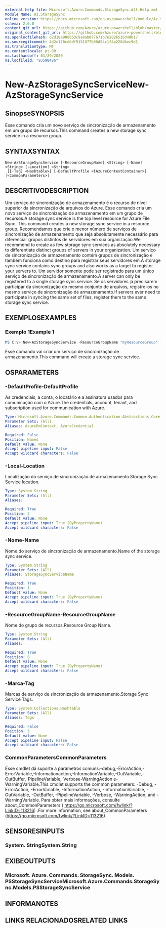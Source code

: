 ```yaml
---
external help file: Microsoft.Azure.Commands.StorageSync.dll-Help.xml
Module Name: Az.StorageSync
online version: https://docs.microsoft.com/en-us/powershell/module/Az.storagesync/new-Azstoragesyncservice
schema: 2.0.0
content_git_url: https://github.com/Azure/azure-powershell/blob/master/src/StorageSync/StorageSync/help/New-AzStorageSyncService.md
original_content_git_url: https://github.com/Azure/azure-powershell/blob/master/src/StorageSync/StorageSync/help/New-AzStorageSyncService.md
ms.openlocfilehash: d2d18a908b53c9a8ab077671b7e2026516d40b17
ms.sourcegitcommit: 4d2c178cd6df9151877b08d54c1f4a228dbec9d1
ms.translationtype: MT
ms.contentlocale: pt-BR
ms.lasthandoff: 01/29/2020
ms.locfileid: "93598486"
---
```

# <span data-ttu-id="ff3ef-101">New-AzStorageSyncService</span><span class="sxs-lookup"><span data-stu-id="ff3ef-101">New-AzStorageSyncService</span></span>

## <span data-ttu-id="ff3ef-102">Sinopse</span><span class="sxs-lookup"><span data-stu-id="ff3ef-102">SYNOPSIS</span></span>
<span data-ttu-id="ff3ef-103">Esse comando cria um novo serviço de sincronização de armazenamento em um grupo de recursos.</span><span class="sxs-lookup"><span data-stu-id="ff3ef-103">This command creates a new storage sync service in a resource group.</span></span>

## <span data-ttu-id="ff3ef-104">SYNTAX</span><span class="sxs-lookup"><span data-stu-id="ff3ef-104">SYNTAX</span></span>

```
New-AzStorageSyncService [-ResourceGroupName] <String> [-Name] <String> [-Location] <String>
 [[-Tag] <Hashtable>] [-DefaultProfile <IAzureContextContainer>] [<CommonParameters>]
```

## <span data-ttu-id="ff3ef-105">DESCRITIVO</span><span class="sxs-lookup"><span data-stu-id="ff3ef-105">DESCRIPTION</span></span>
<span data-ttu-id="ff3ef-106">Um serviço de sincronização de armazenamento é o recurso de nível superior da sincronização de arquivos do Azure. Esse comando cria um novo serviço de sincronização de armazenamento em um grupo de recursos.</span><span class="sxs-lookup"><span data-stu-id="ff3ef-106">A storage sync service is the top level resource for Azure File Sync. This command creates a new storage sync service in a resource group.</span></span> <span data-ttu-id="ff3ef-107">Recomendamos que crie o menor número de serviços de sincronização de armazenamento que seja absolutamente necessário para diferenciar grupos distintos de servidores em sua organização.</span><span class="sxs-lookup"><span data-stu-id="ff3ef-107">We recommend to create as few storage sync services as absolutely necessary to differentiate distinct groups of servers in your organization.</span></span> <span data-ttu-id="ff3ef-108">Um serviço de sincronização de armazenamento contém grupos de sincronização e também funciona como destino para registrar seus servidores em.</span><span class="sxs-lookup"><span data-stu-id="ff3ef-108">A storage sync service contains sync groups and also works as a target to register your servers to.</span></span> <span data-ttu-id="ff3ef-109">Um servidor somente pode ser registrado para um único serviço de sincronização de armazenamento.</span><span class="sxs-lookup"><span data-stu-id="ff3ef-109">A server can only be registered to a single storage sync service.</span></span> <span data-ttu-id="ff3ef-110">Se os servidores já precisarem participar da sincronização do mesmo conjunto de arquivos, registre-os no mesmo serviço de sincronização de armazenamento.</span><span class="sxs-lookup"><span data-stu-id="ff3ef-110">If servers ever need to participate in syncing the same set of files, register them to the same storage sync service.</span></span>

## <span data-ttu-id="ff3ef-111">EXEMPLOS</span><span class="sxs-lookup"><span data-stu-id="ff3ef-111">EXAMPLES</span></span>

### <span data-ttu-id="ff3ef-112">Exemplo 1</span><span class="sxs-lookup"><span data-stu-id="ff3ef-112">Example 1</span></span>
```powershell
PS C:\> New-AzStorageSyncService -ResourceGroupName "myResourceGroup" -Location "myLocation" -StorageSyncServiceName "myStorageSyncServiceName"
```

<span data-ttu-id="ff3ef-113">Esse comando vai criar um serviço de sincronização de armazenamento.</span><span class="sxs-lookup"><span data-stu-id="ff3ef-113">This command will create a storage sync service.</span></span>

## <span data-ttu-id="ff3ef-114">OS</span><span class="sxs-lookup"><span data-stu-id="ff3ef-114">PARAMETERS</span></span>

### <span data-ttu-id="ff3ef-115">-DefaultProfile</span><span class="sxs-lookup"><span data-stu-id="ff3ef-115">-DefaultProfile</span></span>
<span data-ttu-id="ff3ef-116">As credenciais, a conta, o locatário e a assinatura usados para comunicação com o Azure.</span><span class="sxs-lookup"><span data-stu-id="ff3ef-116">The credentials, account, tenant, and subscription used for communication with Azure.</span></span>

```yaml
Type: Microsoft.Azure.Commands.Common.Authentication.Abstractions.Core.IAzureContextContainer
Parameter Sets: (All)
Aliases: AzureRmContext, AzureCredential

Required: False
Position: Named
Default value: None
Accept pipeline input: False
Accept wildcard characters: False
```

### <span data-ttu-id="ff3ef-117">-Local</span><span class="sxs-lookup"><span data-stu-id="ff3ef-117">-Location</span></span>
<span data-ttu-id="ff3ef-118">Localização do serviço de sincronização de armazenamento.</span><span class="sxs-lookup"><span data-stu-id="ff3ef-118">Storage Sync Service location.</span></span>

```yaml
Type: System.String
Parameter Sets: (All)
Aliases:

Required: True
Position: 2
Default value: None
Accept pipeline input: True (ByPropertyName)
Accept wildcard characters: False
```

### <span data-ttu-id="ff3ef-119">-Nome</span><span class="sxs-lookup"><span data-stu-id="ff3ef-119">-Name</span></span>
<span data-ttu-id="ff3ef-120">Nome do serviço de sincronização de armazenamento.</span><span class="sxs-lookup"><span data-stu-id="ff3ef-120">Name of the storage sync service.</span></span>

```yaml
Type: System.String
Parameter Sets: (All)
Aliases: StorageSyncServiceName

Required: True
Position: 1
Default value: None
Accept pipeline input: True (ByPropertyName)
Accept wildcard characters: False
```

### <span data-ttu-id="ff3ef-121">-ResourceGroupName</span><span class="sxs-lookup"><span data-stu-id="ff3ef-121">-ResourceGroupName</span></span>
<span data-ttu-id="ff3ef-122">Nome do grupo de recursos.</span><span class="sxs-lookup"><span data-stu-id="ff3ef-122">Resource Group Name.</span></span>

```yaml
Type: System.String
Parameter Sets: (All)
Aliases:

Required: True
Position: 0
Default value: None
Accept pipeline input: True (ByPropertyName)
Accept wildcard characters: False
```

### <span data-ttu-id="ff3ef-123">-Marca</span><span class="sxs-lookup"><span data-stu-id="ff3ef-123">-Tag</span></span>
<span data-ttu-id="ff3ef-124">Marcas de serviço de sincronização de armazenamento.</span><span class="sxs-lookup"><span data-stu-id="ff3ef-124">Storage Sync Service Tags.</span></span>

```yaml
Type: System.Collections.Hashtable
Parameter Sets: (All)
Aliases: Tags

Required: False
Position: 3
Default value: None
Accept pipeline input: False
Accept wildcard characters: False
```

### <span data-ttu-id="ff3ef-125">CommonParameters</span><span class="sxs-lookup"><span data-stu-id="ff3ef-125">CommonParameters</span></span>
<span data-ttu-id="ff3ef-126">Esse cmdlet dá suporte a parâmetros comuns:-debug,-ErrorAction,-ErrorVariable,-Informationaction,-InformationVariable,-OutVariable,-OutBuffer,-PipelineVariable,-Verbose-WarningAction e-WarningVariable.</span><span class="sxs-lookup"><span data-stu-id="ff3ef-126">This cmdlet supports the common parameters: -Debug, -ErrorAction, -ErrorVariable, -InformationAction, -InformationVariable, -OutVariable, -OutBuffer, -PipelineVariable, -Verbose, -WarningAction, and -WarningVariable.</span></span> <span data-ttu-id="ff3ef-127">Para obter mais informações, consulte about_CommonParameters ( https://go.microsoft.com/fwlink/?LinkID=113216) .</span><span class="sxs-lookup"><span data-stu-id="ff3ef-127">For more information, see about_CommonParameters (https://go.microsoft.com/fwlink/?LinkID=113216).</span></span>

## <span data-ttu-id="ff3ef-128">SENSORES</span><span class="sxs-lookup"><span data-stu-id="ff3ef-128">INPUTS</span></span>

### <span data-ttu-id="ff3ef-129">System. String</span><span class="sxs-lookup"><span data-stu-id="ff3ef-129">System.String</span></span>

## <span data-ttu-id="ff3ef-130">EXIBE</span><span class="sxs-lookup"><span data-stu-id="ff3ef-130">OUTPUTS</span></span>

### <span data-ttu-id="ff3ef-131">Microsoft. Azure. Commands. StorageSync. Models. PSStorageSyncService</span><span class="sxs-lookup"><span data-stu-id="ff3ef-131">Microsoft.Azure.Commands.StorageSync.Models.PSStorageSyncService</span></span>

## <span data-ttu-id="ff3ef-132">INFORMA</span><span class="sxs-lookup"><span data-stu-id="ff3ef-132">NOTES</span></span>

## <span data-ttu-id="ff3ef-133">LINKS RELACIONADOS</span><span class="sxs-lookup"><span data-stu-id="ff3ef-133">RELATED LINKS</span></span>
